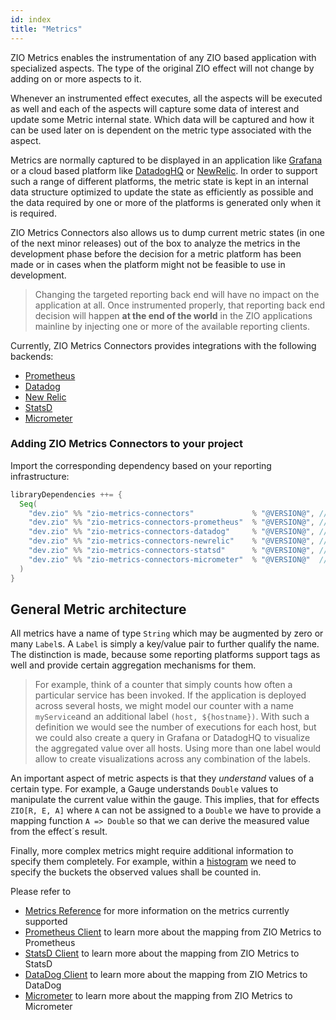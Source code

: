 ```yaml
---
id: index
title: "Metrics"
---
```

ZIO Metrics enables the instrumentation of any ZIO based application with specialized aspects. The type of the original ZIO effect will not change by adding on or more aspects to it. 

Whenever an instrumented effect executes, all the aspects will be executed as well and each of the 
aspects will capture some data of interest and update some Metric internal state. Which data will be captured and how it can be used later on is dependent on the metric type associated with the aspect. 

Metrics are normally captured to be displayed in an application like [Grafana](https://grafana.com/) or a cloud based platform like [DatadogHQ](https://docs.datadoghq.com/) 
or [NewRelic](https://newrelic.com). 
In order to support such a range of different platforms, the metric state is kept in an internal data structure optimized to update the state as efficiently as possible 
and the data required by one or more of the platforms is generated only when it is required. 

ZIO Metrics Connectors also allows us to dump current metric states (in one of the next minor releases) out of the box to analyze the metrics in the development phase before the decision 
for a metric platform has been made or in cases when the platform might not be feasible to use in development. 

> Changing the targeted reporting back end will have no impact on the application at all. Once instrumented properly, that reporting back end decision will happen __at the end of the world__
> in the ZIO applications mainline by injecting one or more of the available reporting clients.

Currently, ZIO Metrics Connectors provides integrations with the following backends:
* [Prometheus](https://prometheus.io/)
* [Datadog](https://docs.datadoghq.com/)
* [New Relic](https://newrelic.com)
* [StatsD](https://github.com/statsd/statsd)
* [Micrometer](https://micrometer.io)

### Adding ZIO Metrics Connectors to your project

Import the corresponding dependency based on your reporting infrastructure:
```sbt
libraryDependencies ++= {
  Seq(
    "dev.zio" %% "zio-metrics-connectors"             % "@VERSION@", // core library
    "dev.zio" %% "zio-metrics-connectors-prometheus"  % "@VERSION@", // Prometheus client
    "dev.zio" %% "zio-metrics-connectors-datadog"     % "@VERSION@", // DataDog client
    "dev.zio" %% "zio-metrics-connectors-newrelic"    % "@VERSION@", // NewRelic client
    "dev.zio" %% "zio-metrics-connectors-statsd"      % "@VERSION@", // StatsD client
    "dev.zio" %% "zio-metrics-connectors-micrometer"  % "@VERSION@"  // Micrometer client
  )
}
```

## General Metric architecture

All metrics have a name of type `String` which may be augmented by zero or many `Label`s. A `Label` is simply a key/value pair to further qualify the name. 
The distinction is made, because some reporting platforms support tags as well and provide certain aggregation mechanisms for them. 

> For example, think of a counter that simply counts how often a particular service has been invoked. If the application 
> is deployed across several hosts, we might model our counter with a name `myService`and an additional label 
> `(host, ${hostname})`. With such a definition we would see the number of executions for each host, but we could also 
> create a query in Grafana or DatadogHQ to visualize the aggregated value over all hosts. Using more than one label 
> would allow to create visualizations across any combination of the labels. 

An important aspect of metric aspects is that they _understand_ values of a certain type. For example, a Gauge 
understands `Double` values to manipulate the current value within the gauge. This implies, that for effects 
`ZIO[R, E, A]` where `A` can not be assigned to a `Double` we have to provide a mapping function `A => Double` so that 
we can derive the measured value from the effect´s result. 

Finally, more complex metrics might require additional information to specify them completely. For example, within a 
[histogram](metric-reference.md#histograms) we need to specify the buckets the observed values shall be counted in. 

Please refer to 

* [Metrics Reference](metric-reference.md) for more information on the metrics currently supported
* [Prometheus Client](prometheus-client.md) to learn more about the mapping from ZIO Metrics to Prometheus
* [StatsD Client](statsd-client.md) to learn more about the mapping from ZIO Metrics to StatsD
* [DataDog Client](datadog-client.md) to learn more about the mapping from ZIO Metrics to DataDog
* [Micrometer](micrometer-connector.md) to learn more about the mapping from ZIO Metrics to Micrometer
